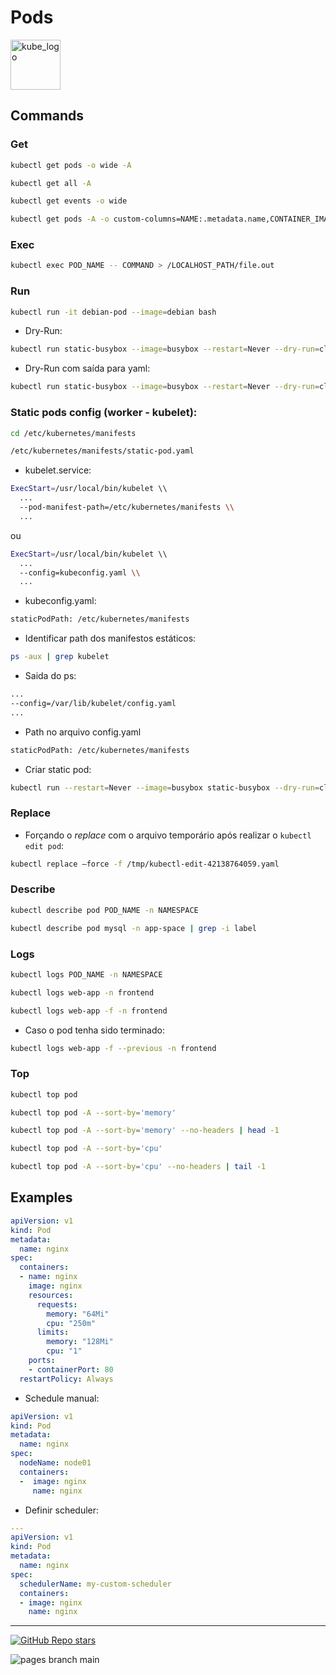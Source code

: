 
# Pods

<p align="left"><img src="https://www.vectorlogo.zone/logos/kubernetes/kubernetes-icon.svg" width="80" alt="kube_logo"></p>

## Commands

### Get

```sh
kubectl get pods -o wide -A
```
```sh
kubectl get all -A
```
```sh
kubectl get events -o wide
```
```sh
kubectl get pods -A -o custom-columns=NAME:.metadata.name,CONTAINER_IMAGE:.spec.containers[].image,NAMESPACE:.metadata.namespace,STATUS:.status.phase,NODE:.spec.nodeName --sort-by=.metadata.name
```

### Exec

```sh
kubectl exec POD_NAME -- COMMAND > /LOCALHOST_PATH/file.out
```

### Run

```sh
kubectl run -it debian-pod --image=debian bash
```

- Dry-Run:

```sh
kubectl run static-busybox --image=busybox --restart=Never --dry-run=client -o yaml --command -- sleep 1000
```

- Dry-Run com saída para yaml:

```sh
kubectl run static-busybox --image=busybox --restart=Never --dry-run=client -o yaml > manifest.yaml
```

### Static pods config (worker - kubelet):

```sh
cd /etc/kubernetes/manifests
```
```sh
/etc/kubernetes/manifests/static-pod.yaml
```

- kubelet.service:

```sh
ExecStart=/usr/local/bin/kubelet \\
  ...
  --pod-manifest-path=/etc/kubernetes/manifests \\
  ...
```

ou

```sh
ExecStart=/usr/local/bin/kubelet \\
  ...
  --config=kubeconfig.yaml \\
  ...
```

- kubeconfig.yaml:

```sh
staticPodPath: /etc/kubernetes/manifests
```

- Identificar path dos manifestos estáticos:

```sh
ps -aux | grep kubelet
```
  - Saida do ps:
```sh
...
--config=/var/lib/kubelet/config.yaml
...
```
  - Path no arquivo config.yaml
```sh
staticPodPath: /etc/kubernetes/manifests
```

- Criar static pod:

```sh
kubectl run --restart=Never --image=busybox static-busybox --dry-run=client -o yaml --command -- sleep 1000 > /etc/kubernetes/manifests/static-busybox.yaml
```

### Replace

- Forçando o _replace_ com o arquivo temporário após realizar o ```kubectl edit pod```:

```sh
kubectl replace —force -f /tmp/kubectl-edit-42138764059.yaml
```

### Describe

```sh
kubectl describe pod POD_NAME -n NAMESPACE
```
```sh
kubectl describe pod mysql -n app-space | grep -i label
```

### Logs

```sh
kubectl logs POD_NAME -n NAMESPACE
```
```sh
kubectl logs web-app -n frontend
```
```sh
kubectl logs web-app -f -n frontend
```

- Caso o pod tenha sido terminado:

```sh
kubectl logs web-app -f --previous -n frontend
```

### Top

```sh
kubectl top pod
```
```sh
kubectl top pod -A --sort-by='memory'
```
```sh
kubectl top pod -A --sort-by='memory' --no-headers | head -1
```
```sh
kubectl top pod -A --sort-by='cpu'
```
```sh
kubectl top pod -A --sort-by='cpu' --no-headers | tail -1
```

## Examples

```yaml
apiVersion: v1
kind: Pod
metadata:
  name: nginx
spec:
  containers:
  - name: nginx
    image: nginx
    resources:
      requests:
        memory: "64Mi"
        cpu: "250m"
      limits:
        memory: "128Mi"
        cpu: "1"
    ports:
    - containerPort: 80
  restartPolicy: Always
```

- Schedule manual:

```yaml
apiVersion: v1
kind: Pod
metadata:
  name: nginx
spec:
  nodeName: node01
  containers:
  -  image: nginx
     name: nginx
```

- Definir scheduler:

```yaml
---
apiVersion: v1 
kind: Pod 
metadata:
  name: nginx 
spec:
  schedulerName: my-custom-scheduler
  containers:
  - image: nginx
    name: nginx
```

---

<p align="left"><a href="https://github.com/paulofponciano/k8s-daily-commands-and-troubleshoot"><img alt="GitHub Repo stars" src="https://img.shields.io/github/stars/paulofponciano/k8s-daily-commands-and-troubleshoot?label=k8s-daily-commands-and-troubleshoot&style=social"></a></p>

![pages branch main](https://github.com/paulofponciano/k8s-daily-commands-and-troubleshoot/actions/workflows/ci-gh-pages.yaml/badge.svg?branch=main)